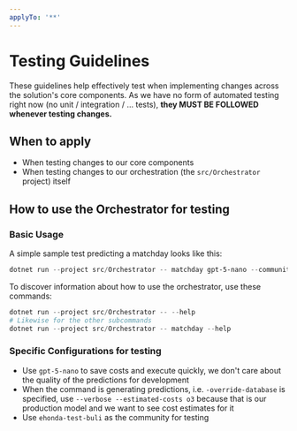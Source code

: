 ```yaml
---
applyTo: '**'
---
```

# Testing Guidelines

These guidelines help effectively test when implementing changes across the solution's core components. As we have no form of automated testing right now (no unit / integration / ... tests), **they MUST BE FOLLOWED whenever testing changes.**

## When to apply

* When testing changes to our core components
* When testing changes to our orchestration (the `src/Orchestrator` project) itself

## How to use the Orchestrator for testing

### Basic Usage

A simple sample test predicting a matchday looks like this:

```powershell
dotnet run --project src/Orchestrator -- matchday gpt-5-nano --community ehonda-test-buli
```

To discover information about how to use the orchestrator, use these commands:

```powershell
dotnet run --project src/Orchestrator -- --help
# Likewise for the other subcommands
dotnet run --project src/Orchestrator -- matchday --help
```

### Specific Configurations for testing

* Use `gpt-5-nano` to save costs and execute quickly, we don't care about the quality of the predictions for development
* When the command is generating predictions, i.e. `-override-database` is specified, use `--verbose --estimated-costs o3` because that is our production model and we want to see cost estimates for it
* Use `ehonda-test-buli` as the community for testing
